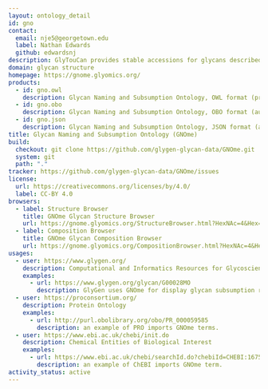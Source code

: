 ```yaml
---
layout: ontology_detail
id: gno
contact:
  email: nje5@georgetown.edu
  label: Nathan Edwards
  github: edwardsnj
description: GlyTouCan provides stable accessions for glycans described at varyious degrees of characterization, including compositions (no linkage) and topologies (no carbon bond positions or anomeric configurations). GNOme organizes these stable accessions for interative browsing, for text-based searching, and for automated reasoning with well-defined characterization levels.
domain: glycan structure
homepage: https://gnome.glyomics.org/
products:
  - id: gno.owl
    description: Glycan Naming and Subsumption Ontology, OWL format (primary)
  - id: gno.obo
    description: Glycan Naming and Subsumption Ontology, OBO format (automated conversion from OWL)
  - id: gno.json
    description: Glycan Naming and Subsumption Ontology, JSON format (automated conversion from OWL)
title: Glycan Naming and Subsumption Ontology (GNOme)
build:
  checkout: git clone https://github.com/glygen-glycan-data/GNOme.git
  system: git
  path: "."
tracker: https://github.com/glygen-glycan-data/GNOme/issues
license:
  url: https://creativecommons.org/licenses/by/4.0/
  label: CC-BY 4.0
browsers:
  - label: Structure Browser
    title: GNOme Glycan Structure Browser
    url: https://gnome.glyomics.org/StructureBrowser.html?HexNAc=4&Hex=5&dHex=1&NeuAc=2
  - label: Composition Browser
    title: GNOme Glycan Composition Browser
    url: https://gnome.glyomics.org/CompositionBrowser.html?HexNAc=4&Hex=5&dHex=1&NeuAc=2
usages:
  - user: https://www.glygen.org/
    description: Computational and Informatics Resources for Glycoscience
    examples:
      - url: https://www.glygen.org/glycan/G00028MO
        description: GlyGen uses GNOme for display glycan subsumption relationship
  - user: https://proconsortium.org/
    description: Protein Ontology
    examples:
      - url: http://purl.obolibrary.org/obo/PR_000059585
        description: an example of PRO imports GNOme terms.
  - user: https://www.ebi.ac.uk/chebi/init.do
    description: Chemical Entities of Biological Interest
    examples:
      - url: https://www.ebi.ac.uk/chebi/searchId.do?chebiId=CHEBI:167503
        description: an example of ChEBI imports GNOme term.
activity_status: active
---
```

